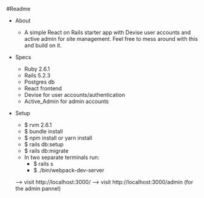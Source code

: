 #Readme
* About
    - A simple React on Rails starter app with Devise user accounts and
    active admin for site management. Feel free to mess around with this
     and build on it. 
    
* Specs
    

    - Ruby 2.6.1
    - Rails 5.2.3
    - Postgres db
    - React frontend
    - Devise for user accounts/authentication
    - Active_Admin for admin accounts

* Setup


    - $ rvm 2.6.1
    - $ bundle install
    - $ npm install  or  yarn install
    - $ rails db:setup
    - $ rails db:migrate
    - In two separate terminals run:
        - $ rails s
        - $ ./bin/webpack-dev-server
        
    --> visit http://localhost:3000/
    --> visit http://localhost:3000/admin   (for the admin pannel)
